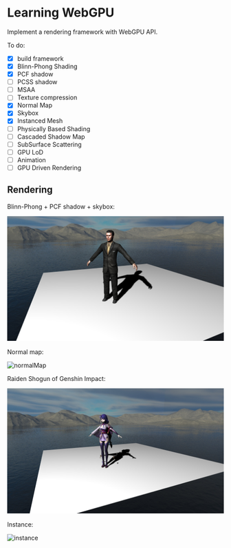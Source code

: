 # Learning WebGPU

Implement a rendering framework with WebGPU API.

To do:

- [x] build framework
- [x] Blinn-Phong Shading
- [x] PCF shadow
- [ ] PCSS shadow
- [ ] MSAA
- [ ] Texture compression
- [x] Normal Map
- [x] Skybox
- [x] Instanced Mesh
- [ ] Physically Based Shading
- [ ] Cascaded Shadow Map
- [ ] SubSurface Scattering
- [ ] GPU LoD
- [ ] Animation
- [ ] GPU Driven Rendering

## Rendering

Blinn-Phong + PCF shadow + skybox:

![man](img/man.png)

Normal map:

![normalMap](img/normalMap.png)

Raiden Shogun of Genshin Impact:

![ying](img/ying.png)

Instance:

![instance](img/instance.png)